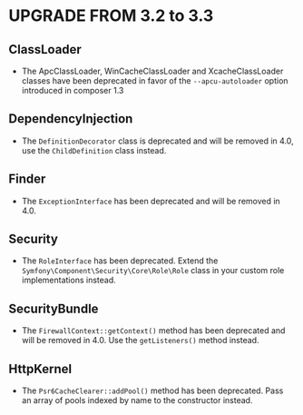 UPGRADE FROM 3.2 to 3.3
=======================

ClassLoader
-----------

 * The ApcClassLoader, WinCacheClassLoader and XcacheClassLoader classes have been deprecated
   in favor of the `--apcu-autoloader` option introduced in composer 1.3

DependencyInjection
-------------------

 * The `DefinitionDecorator` class is deprecated and will be removed in 4.0, use
   the `ChildDefinition` class instead.

Finder
------

 * The `ExceptionInterface` has been deprecated and will be removed in 4.0.

Security
--------

 * The `RoleInterface` has been deprecated. Extend the `Symfony\Component\Security\Core\Role\Role`
   class in your custom role implementations instead.

SecurityBundle
--------------

 * The `FirewallContext::getContext()` method has been deprecated and will be removed in 4.0.
   Use the `getListeners()` method instead.
   
HttpKernel
-----------

 * The `Psr6CacheClearer::addPool()` method has been deprecated. Pass an array of pools indexed
   by name to the constructor instead.
